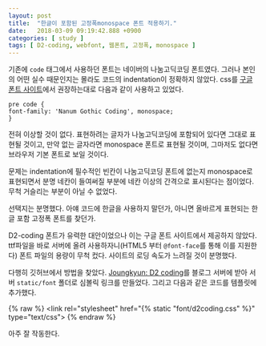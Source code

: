 ```yaml
---
layout: post
title:  "한글이 포함된 고정폭monospace 폰트 적용하기."
date:   2018-03-09 09:19:42.888 +0900
categories: [ study ]
tags: [ D2-coding, webfont, 웹폰트, 고정폭, monospace ]
---
```


기존에 `code` 태그에서 사용하던 폰트는 네이버의 나눔고딕코딩 폰트였다. 그러나 본인의 어떤 실수 때문인지는 몰라도 코드의 indentation이 정확하지 않았다. css를 [구글 폰트 사이트](https://fonts.google.com/)에서 권장하는대로 다음과 같이 사용하고 있었다.

    pre code {
    font-family: 'Nanum Gothic Coding', monospace;
    }

전혀 이상할 것이 없다. 표현하려는 글자가 나눔고딕코딩에 포함되어 있다면 그대로 표현될 것이고, 만약 없는 글자라면 monospace 폰트로 표현될 것이며, 그마저도 없다면 브라우저 기본 폰트로 보일 것이다.

문제는 indentation에 필수적인 빈칸이 나눔고딕코딩 폰트에 없는지 monospace로 표현되면서 분명 네칸이 들여써질 부분에 네칸 이상의 간격으로 표시된다는 점이었다. 무척 거슬리는 부분이 아닐 수 없었다.

선택지는 분명했다. 아얘 코드에 한글을 사용하지 말던가, 아니면 올바르게 표현되는 한글 포함 고정폭 폰트를 찾던가.

D2-coding 폰트가 유력한 대안이었으나 이는 구글 폰트 사이트에서 제공하지 않았다. ttf파일을 바로 서버에 올려 사용하자니(HTML5 부터 `@font-face`를 통해 이를 지원한다) 폰트 파일의 용량이 무척 컸다. 사이트의 로딩 속도가 느려질 것이 분명했다.

다행히 깃허브에서 방법을 찾았다. [Joungkyun: D2 coding](https://github.com/Joungkyun/font-d2coding)를 블로그 서버에 받아 서버 `static/font` 폴더로 심볼릭 링크를 만들었다.  그리고 다음과 같은 코드를 템플릿에 추가했다.

{% raw %}
    <link rel="stylesheet" href="{% static "font/d2coding.css" %}" type="text/css">
{% endraw %}

아주 잘 작동한다.
